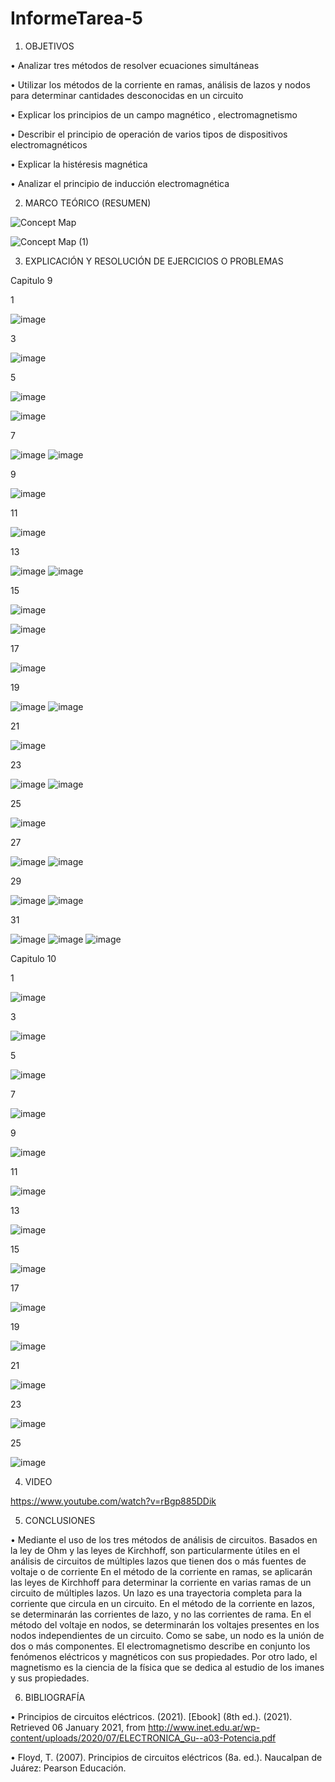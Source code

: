 
# InformeTarea-5

1. OBJETIVOS

•	Analizar tres métodos de resolver ecuaciones simultáneas

•	Utilizar los métodos de la corriente en ramas, análisis de lazos y nodos para determinar cantidades desconocidas en un circuito

•	Explicar los principios de un campo magnético , electromagnetismo 

•	Describir el principio de operación de varios tipos de dispositivos electromagnéticos

•	Explicar la histéresis magnética

•	Analizar el principio de inducción electromagnética


2. MARCO TEÓRICO (RESUMEN)

![Concept Map](https://user-images.githubusercontent.com/93899720/148682969-aa659296-fd60-4555-ab99-61ba336110a7.jpg)

![Concept Map (1)](https://user-images.githubusercontent.com/93899720/148682972-79a1ffe7-8f0c-4625-ba53-e9048c692a30.jpg)


3. EXPLICACIÓN Y RESOLUCIÓN DE EJERCICIOS O PROBLEMAS

Capitulo 9 

1

![image](https://user-images.githubusercontent.com/93899720/148690301-9ced2253-cb30-43f5-88b1-9bd163070363.png)

3

![image](https://user-images.githubusercontent.com/93899720/148855332-594de332-c6fa-4d2a-9eef-3bb924a04c7c.png)


5

![image](https://user-images.githubusercontent.com/93899720/148690443-a76be63a-b169-40f2-89f0-3267221a176d.png)

![image](https://user-images.githubusercontent.com/93899720/148690466-fa7ec1cb-97fc-4790-9e67-8e62f46cadd6.png)

7

![image](https://user-images.githubusercontent.com/93899720/148860910-1320d7fd-2620-4789-9d4f-5c86618b053f.png)
![image](https://user-images.githubusercontent.com/93899720/148860921-11c209be-1fac-4449-a03b-23810527baf8.png)


9

![image](https://user-images.githubusercontent.com/93899720/148690484-320230fc-5275-4dab-8190-d0b90055a26b.png)

11

![image](https://user-images.githubusercontent.com/93899720/148860944-8a8af484-5305-4469-9214-2887d153859e.png)


13

![image](https://user-images.githubusercontent.com/93899720/148690508-f82add39-df90-4dde-b34d-871f6c31be6e.png)
![image](https://user-images.githubusercontent.com/93899720/148690526-b923acb7-0663-4c2e-b343-f62f1cb92d95.png)

15

![image](https://user-images.githubusercontent.com/93899720/149232694-dbf6592e-0cce-4df1-a4b4-6b2bf046f7e0.png)


![image](https://user-images.githubusercontent.com/93899720/149232720-f2dabf26-011b-41fe-bce6-047994e9ad8b.png)


17

![image](https://user-images.githubusercontent.com/93899720/148690549-0ff72597-d593-474a-803c-596632d503a0.png)

19

![image](https://user-images.githubusercontent.com/93899720/149232746-ce79b88b-fbf7-4b5b-8db0-d1350a5e9519.png)
![image](https://user-images.githubusercontent.com/93899720/149232771-0ac7b7d5-ebbd-4732-bcf7-5126ca3ddc31.png)


21

![image](https://user-images.githubusercontent.com/93899720/148690586-cb687c37-ce48-4fa9-b173-8600e4afce6a.png)

23

![image](https://user-images.githubusercontent.com/93899720/149232811-f4d14473-535e-4100-95dd-29b20521f7c3.png)
![image](https://user-images.githubusercontent.com/93899720/149232834-828ff12d-065d-48e1-b87c-d39cf750c5a1.png)


25

![image](https://user-images.githubusercontent.com/93899720/148690613-8a14bdf8-bf50-4d1e-8070-593689d46e66.png)

27

![image](https://user-images.githubusercontent.com/93899720/149232871-4639145a-c1f3-4efd-af94-455d9d64e882.png)
![image](https://user-images.githubusercontent.com/93899720/149232901-d286ea05-035d-45c4-bfcd-5c19f2c40c94.png)


29

![image](https://user-images.githubusercontent.com/93899720/148690648-1e30edb9-cb22-4738-a064-d444ec972c1e.png)
![image](https://user-images.githubusercontent.com/93899720/148690657-3754a9ec-f4d1-49dc-ae2b-38f421c0b997.png)

31

![image](https://user-images.githubusercontent.com/93899720/149232941-2bc34eec-37eb-463b-a722-4325a1bc6a56.png)
![image](https://user-images.githubusercontent.com/93899720/149233044-404f9e31-4552-4161-ae98-779858667b03.png)
![image](https://user-images.githubusercontent.com/93899720/149233116-b4471ea5-e729-4709-b4d4-123506174d29.png)


Capitulo 10

1

![image](https://user-images.githubusercontent.com/93899720/148690679-ebb387cb-4cf9-46f8-812f-10fe82f26636.png)

3

![image](https://user-images.githubusercontent.com/93899720/149242556-b6b3c548-6bca-43dc-a7a1-0ec84b093d86.png)


5

![image](https://user-images.githubusercontent.com/93899720/148690700-70d10ca0-0ab7-4048-a2a8-959bee805caa.png)

7

![image](https://user-images.githubusercontent.com/93899720/149242584-90af2965-aab1-4be9-82ab-6f90fd503f7f.png)


9

![image](https://user-images.githubusercontent.com/93899720/148690713-122ffdc0-ea80-4091-954d-98cc8533c683.png)

11

![image](https://user-images.githubusercontent.com/93899720/149242599-3208e915-b31f-4dd8-8d6a-2983dca37b7e.png)


13

![image](https://user-images.githubusercontent.com/93899720/148690731-b587eb0e-a3f7-4386-9a27-023c69f3f649.png)

15

![image](https://user-images.githubusercontent.com/93899720/149242622-b9081596-a2b3-419e-a206-8bc3cc356a8e.png)


17

![image](https://user-images.githubusercontent.com/93899720/148690749-f9ce37b3-a048-48ab-abd4-f5a86d9fe51a.png)

19

![image](https://user-images.githubusercontent.com/93899720/149242639-cafc3d43-5d95-450c-a53a-2d7c1f838615.png)


21

![image](https://user-images.githubusercontent.com/93899720/148690770-ae7a63c5-7cbe-4c84-ac86-cf6370bf6468.png)

23

![image](https://user-images.githubusercontent.com/93899720/149242657-febf0fb2-913a-4f10-915b-8fb77cb8cc8e.png)

25

![image](https://user-images.githubusercontent.com/93899720/148690788-d2bed2ab-826f-4f06-989a-33a066fb94b2.png)


4. VIDEO

https://www.youtube.com/watch?v=rBgp885DDik

5. CONCLUSIONES

•	Mediante el uso de los tres métodos de análisis de circuitos. Basados en la ley de Ohm y las leyes de Kirchhoff, son particularmente útiles en el análisis de circuitos de múltiples lazos que tienen dos o más fuentes de voltaje o de corriente En el método de la corriente en ramas, se aplicarán las leyes de Kirchhoff para determinar la corriente en varias ramas de un circuito de múltiples lazos. Un lazo es una trayectoria completa para la corriente que circula en un circuito. En el método de la corriente en lazos, se determinarán las corrientes de lazo, y no las corrientes de rama. En el método del voltaje en nodos, se determinarán los voltajes presentes en los nodos independientes de un circuito. Como se sabe, un nodo es la unión de dos o más componentes. El electromagnetismo describe en conjunto los fenómenos eléctricos y magnéticos con sus propiedades. Por otro lado, el magnetismo es la ciencia de la física que se dedica al estudio de los imanes y sus propiedades.


6. BIBLIOGRAFÍA

•	Principios de circuitos eléctricos. (2021). [Ebook] (8th ed.). (2021). Retrieved 06 January 2021, from http://www.inet.edu.ar/wp-content/uploads/2020/07/ELECTRONICA_Gu--a03-Potencia.pdf

•	Floyd, T. (2007). Principios de circuitos eléctricos (8a. ed.). Naucalpan de Juárez: Pearson Educación.



